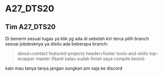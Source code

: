 # A27_DTS20
Tim A27_DTS20
-------------
Di benerin sesuai tugas ya
klik <Branch> yg ada di sebelah kiri terus pilih branch sesuai jobdesknya ya disitu ada beberapa branch:

> about+contact
> featured-projects
> header+footer
> tools-and-skills
> top-wrapper
> master (Nanti kalau sudah finish saya compile kesini)

kalo mau tanya tanya jangan sungkan pm saja ke discord
